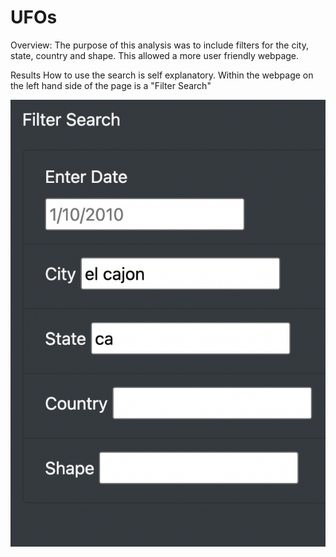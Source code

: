 # UFOs 
Overview:
The purpose of this analysis was to include filters for the city, state, country and shape. This allowed a more user friendly webpage. 

Results 
How to use the search is self explanatory. Within the webpage on the left hand side of the page is a "Filter Search"               
 
![Alt text](Filtersearch.png)

